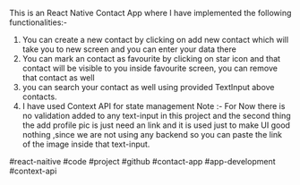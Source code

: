 This is an React Native Contact App where I have implemented the following functionalities:-
1. You can create a new contact by clicking on add new contact which will take you to new screen and you can enter your data there
2. You can mark an contact as favourite by clicking on star icon and that contact will be visible to you inside favourite screen, you can remove that contact as well
3. you can search your contact as well using provided TextInput above contacts.
4. I have used Context API for state management 
Note :- For Now there is no validation added to any text-input in this project and the second thing the add profile pic is just need an link and it is used just to make UI good nothing ,since we are not using any backend so you can paste the link of the image inside that text-input.

#react-naitive #code #project #github #contact-app #app-development #context-api
